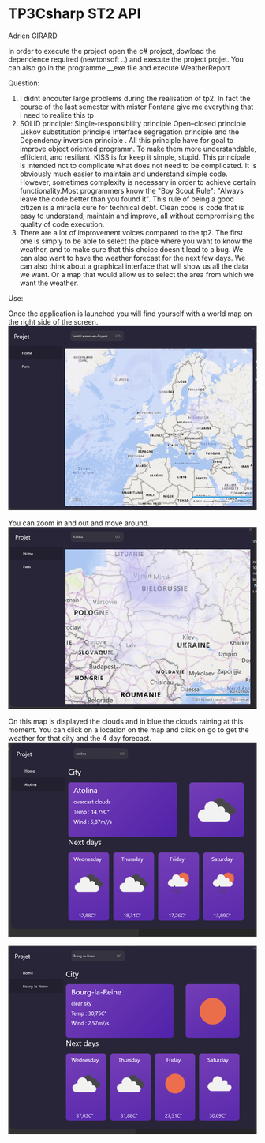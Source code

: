 # TP3Csharp ST2 API
Adrien GIRARD

In order to execute the project open the c# project, dowload the dependence required (newtonsoft ..) and execute the project projet. You can also go in the programme __exe file and execute WeatherReport


Question:

1. I didnt encouter large problems during the realisation of tp2. In fact the course of the last semester with mister Fontana give me everything that i need to realize this tp
2. SOLID principle:  Single-responsibility principle Open–closed principle Liskov substitution principle Interface segregation principle and the Dependency inversion principle . All this principle have for goal to improve object oriented programm. To make them more understandable, efficient, and resiliant. 
KISS is for  keep it simple, stupid. This principale is intended not to complicate what does not need to be complicated. It is obviously much easier to maintain and understand simple code. However, sometimes complexity is necessary in order to achieve certain functionality.Most programmers know the "Boy Scout Rule": "Always leave the code better than you found it". This rule of being a good citizen is a miracle cure for technical debt.
Clean code is code that is easy to understand, maintain and improve, all without compromising the quality of code execution.
3. There are a lot of improvement voices compared to the tp2. The first one is simply to be able to select the place where you want to know the weather, and to make sure that this choice doesn't lead to a bug. We can also want to have the weather forecast for the next few days. We can also think about a graphical interface that will show us all the data we want. Or a map that would allow us to select the area from which we want the weather.



Use:

Once the application is launched you will find yourself with a world map on the right side of the screen.
![Test Image 1](https://github.com/Shasless/GIRARD_Adrien_TP3_ST2API/blob/main/screenshot/Capture1.PNG)

You can zoom in and out and move around. 
![Test Image 2](https://github.com/Shasless/GIRARD_Adrien_TP3_ST2API/blob/main/screenshot/Capture2.PNG)

On this map is displayed the clouds and in blue the clouds raining at this moment. You can click on a location on the map and click on go to get the weather for that city and the 4 day forecast.
![Test Image 3](https://github.com/Shasless/GIRARD_Adrien_TP3_ST2API/blob/main/screenshot/Capture3.PNG)

![Test Image 4](https://github.com/Shasless/GIRARD_Adrien_TP3_ST2API/blob/main/screenshot/Capture4.PNG)

